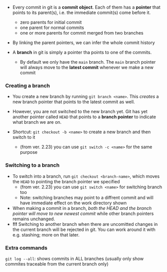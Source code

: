 - Every commit in git is a **commit object**. Each of them has a **pointer** that points to its parent(s), i.e. the immediate commit(s) come before it.
  - zero parents for initial commit
  - one parent for normal commits
  - one or more parents for commit merged from two branches
- By linking the parent pointers, we can infer the whole commit history

- A **branch** in git is simply a pointer tha points to one of the commits.
  - By default we only have the `main` branch. The `main` branch pointer will always move to the **latest commit** whenever we make a new commit

### Creating a branch

- You create a new branch by running `git branch <name>`. This _creates_ a new branch pointer that points to the latest commit as well.
- However, you are not switched to the new branch yet. Git has yet another pointer called `HEAD` that points to a **branch pointer** to indicate what branch we are on.

- Shortcut: `git checkout -b <name>` to create a new branch and then switch to it
  - (from ver. 2.23) you can use `git switch -c <name>` for the same purpose

### Switching to a branch

- To switch into a branch, run `git checkout <branch-name>`, which moves the `HEAD` to pointing the branch pointer we specified
  - (from ver. 2.23) you can use `git switch <name>` for switching branch too
  - Note: switching branches may point to a diffrent commit and will have immediate effect on the work directory shown
- When making a commit in a branch, _both the HEAD and the branch pointer will move to new newest commit_ while other branch pointers remains unchanged.
- **!!!** Switching to another branch when there are uncomitted changes in the current branch will be rejected in git. You can work around it with e.g. stashing; more on that later.

### Extra commands

`git log --all`: shows commits in ALL branches (usually only show commites traceable from the current branch only)
